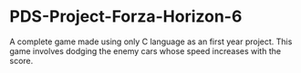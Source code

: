 # PDS-Project-Forza-Horizon-6
A complete game made using only C language as an first year project. This game involves dodging the enemy cars whose speed increases with the score.
